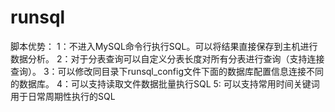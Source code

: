 # runsql

脚本优势：
1：不进入MySQL命令行执行SQL。可以将结果直接保存到主机进行数据分析。
2：对于分表查询可以自定义分表长度对所有分表进行查询（支持连接查询）。
3：可以修改同目录下runsql_config文件下面的数据库配置信息连接不同的数据库。
4：可以支持读取文件数据批量执行SQL
5: 可以支持常用时间关键词用于日常周期性执行的SQL

